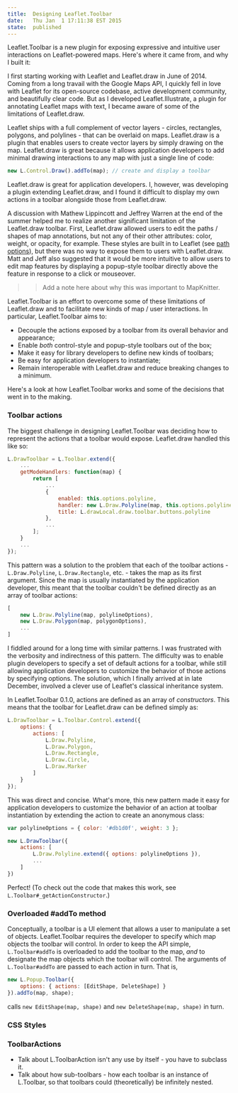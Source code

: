 ```yaml
---
title: 	Designing Leaflet.Toolbar
date: 	Thu Jan  1 17:11:38 EST 2015
state: 	published
---
```


Leaflet.Toolbar is a new plugin for exposing expressive and intuitive user interactions on Leaflet-powered maps.  Here's where it came from, and why I built it:

I first starting working with Leaflet and Leaflet.draw in June of 2014. Coming from a long travail with the Google Maps API, I quickly fell in love with Leaflet for its open-source codebase, active development community, and beautifully clear code.  But as I developed Leaflet.Illustrate, a plugin for annotating Leaflet maps with text, I became aware of some of the limitations of Leaflet.draw.

Leaflet ships with a full complement of vector layers - circles, rectangles, polygons, and polylines - that can be overlaid on maps. Leaflet.draw is a plugin that enables users to create vector layers by simply drawing on the map. Leaflet.draw is great because it allows application developers to add minimal drawing interactions to any map with just a single line of code:
```javascript
new L.Control.Draw().addTo(map); // create and display a toolbar
```
Leaflet.draw is great for application developers.  I, however, was developing a plugin extending Leaflet.draw, and I found it difficult to display my own actions in a toolbar alongside those from Leaflet.draw.

A discussion with Mathew Lippincott and Jeffrey Warren at the end of the summer helped me to realize another significant limitation of the Leaflet.draw toolbar.  First, Leaflet.draw allowed users to edit the paths / shapes of map annotations, but not any of their other attributes: color, weight, or opacity, for example. These styles are built in to Leaflet (see [path options](http://leafletjs.com/reference.html#path-options)), but there was no way to expose them to users with Leaflet.draw. Matt and Jeff also suggested that it would be more intuitive to allow users to edit map features by displaying a popup-style toolbar directly above the feature in response to a click or mouseover.

>> Add a note here about why this was important to MapKnitter.

Leaflet.Toolbar is an effort to overcome some of these limitations of Leaflet.draw and to facilitate new kinds of map / user interactions.  In particular, Leaflet.Toolbar aims to:
* Decouple the actions exposed by a toolbar from its overall behavior and appearance;
* Enable *both* control-style and popup-style toolbars out of the box;
* Make it easy for library developers to define new kinds of toolbars;
* Be easy for application developers to instantiate;
* Remain interoperable with Leaflet.draw and reduce breaking changes to a minimum.

Here's a look at how Leaflet.Toolbar works and some of the decisions that went in to the making.

### Toolbar actions

The biggest challenge in designing Leaflet.Toolbar was deciding how to represent the actions that a toolbar would expose. Leaflet.draw handled this like so:
```javascript
L.DrawToolbar = L.Toolbar.extend({
	...
	getModeHandlers: function(map) {
		return [
			...
			{
				enabled: this.options.polyline,
				handler: new L.Draw.Polyline(map, this.options.polyline),
				title: L.drawLocal.draw.toolbar.buttons.polyline
			},
			...
		];
	}
	...
});
```

This pattern was a solution to the problem that each of the toolbar actions - `L.Draw.Polyline`, `L.Draw.Rectangle`, etc. - takes the map as its first argument. Since the map is usually instantiated by the application developer, this meant that the toolbar couldn't be defined directly as an array of toolbar actions:

```javascript
[
	new L.Draw.Polyline(map, polylineOptions),
	new L.Draw.Polygon(map, polygonOptions),
	...
]
```

I fiddled around for a long time with similar patterns.  I was frustrated with the verbosity and indirectness of this pattern. The difficulty was to enable plugin developers to specify a set of default actions for a toolbar, while still allowing application developers to customize the behavior of those actions by specifying options. The solution, which I finally arrived at in late December, involved a clever use of Leaflet's classical inheritance system.

In Leaflet.Toolbar 0.1.0, actions are defined as an array of *constructors*.  This means that the toolbar for Leaflet.draw can be defined simply as:

```javascript
L.DrawToolbar = L.Toolbar.Control.extend({
	options: {
        actions: [
        	L.Draw.Polyline,
        	L.Draw.Polygon,
        	L.Draw.Rectangle,
        	L.Draw.Circle,
        	L.Draw.Marker
        ]
    }
});
```
This was direct and concise. What's more, this new pattern made it easy for application developers to customize the behavior of an action at toolbar instantiation by extending the action to create an anonymous class:

```javascript
var polylineOptions = { color: '#db1d0f', weight: 3 };

new L.DrawToolbar({
	actions: [
		L.Draw.Polyline.extend({ options: polylineOptions }),
		...
	]
})
```

Perfect! (To check out the code that makes this work, see `L.Toolbar#_getActionConstructor`.)

### Overloaded #addTo method

Conceptually, a toolbar is a UI element that allows a user to manipulate a set of objects. Leaflet.Toolbar requires the developer to specify which map objects the toolbar will control. In order to keep the API simple, `L.Toolbar#addTo` is overloaded to add the toolbar to the map, *and* to designate the map objects which the toolbar will control. The arguments of `L.Toolbar#addTo` are passed to each action in turn.  That is, 
```javascript
new L.Popup.Toolbar({
	options: { actions: [EditShape, DeleteShape] }
}).addTo(map, shape);
```
calls `new EditShape(map, shape)` and `new DeleteShape(map, shape)` in turn.

### CSS Styles

### ToolbarActions
* Talk about L.ToolbarAction isn't any use by itself - you have to subclass it.
* Talk about how sub-toolbars - how each toolbar is an instance of L.Toolbar, so that toolbars could (theoretically) be infinitely nested.